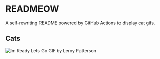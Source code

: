 # READMEOW

A self-rewriting README powered by GitHub Actions to display cat gifs.

## Cats

![Im Ready Lets Go GIF by Leroy Patterson](https://media2.giphy.com/media/CjmvTCZf2U3p09Cn0h/200.gif?cid=9acd02danknlnhdd735azj5crvep7mmb1neiytzw8vbpcecr&ep=v1_gifs_search&rid=200.gif&ct=g)
